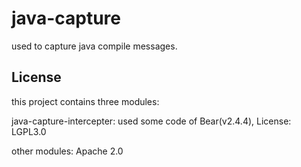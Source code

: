 # java-capture
used to capture java compile messages.


## License
this project contains three modules:

java-capture-intercepter: used some code of Bear(v2.4.4), License: LGPL3.0

other modules: Apache 2.0

